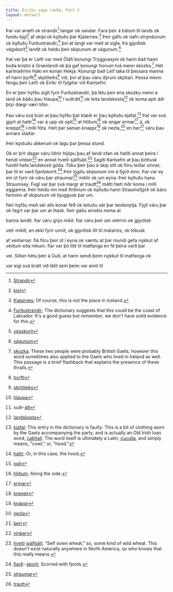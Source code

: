 ```yaml
---
title: Eiríks saga rauða, Part 2
layout: default
---
```


Þar var ørœfi ok strandir[^1] langar ok sandar. Fara þeir á bátum til lands ok fundu kjǫl[^2] af skipi ok kǫlluðu þar Kjalarnes.[^3] Þeir gáfu ok nafn strǫndunum ok kǫlluðu Furðustrandir,[^4] því at langt var með at sigla. Þá gjǫrðisk vágskorit[^5] landit ok heldu þeir skipunum at vágunum.[^6] 

Þat var þá er Leifr var með Óláfi konungi Tryggvasyni ok hann bað hann boða kristni á Grœnlandi ok þá gaf konungr honum tvá menn skozka.[^7] Hét karlmaðrinn Haki en konan Hekja. Konungr bað Leif taka til þessara manna ef hann þyrfti[^8] skjótleiks[^9] við, því at þau váru dýrum skjótari. Þessa menn fengu þeir Leifr ok Eiríkr til fylgðar við Karlsefni. 

En er þeir hǫfðu siglt fyrir Furðustrandir, þá létu þeir ena skozku menn á land ok báðu þau hlaupa[^10] í suðrátt[^11] ok leita landskosta[^12] ok koma aptr áðr þrjú dœgr væri liðin. 

Þau váru svá búin at þau hǫfðu þat klæði er þau kǫlluðu kjafal.[^13] Þat var svá gjǫrt at hattr[^14] var á upp ok opit[^15] at hliðum[^16] ok engar ermar[^17] á, ok kneppt[^18] í milli fóta. Helt  þar  saman  knappr[^19] ok nezla,[^20] en ber[^21] váru þau annars staðar. 

Þeir kǫstuðu akkerum ok lágu þar þessa stund.

Ok er þrír dagar váru liðnir hljópu þau af landi ofan ok hafði annat þeira í hendi vínber[^22] en annat hveiti sjálfsáit.[^23] Sagði Karlsefni at þau þóttusk fundit hafa landskosti góða. Tóku þeir þau á skip sitt ok fóru leiðar sinnar, þar til er varð fjarðskorit.[^24] Þeir lǫgðu skipunum inn á fjǫrð einn. Þar var ey ein út fyrir ok váru þar straumar[^25] miklir ok um eyna. Þeir kǫlluðu hana Straumsey. Fugl var þar svá margr at trautt[^26] mátti fœti niðr koma í milli eggjanna. Þeir heldu inn með firðinum ok kǫlluðu hann Straumsfjǫrð ok báru farminn af skipunum ok bjuggusk þar um. 



fieir hǫfðu með sér alls konar fé9 ok leituðu sér þar landsnytja.
Fjǫll váru þar ok fagrt var þar um at litask. fieir gáðu einskis nema at

kanna landit. fiar váru grǫs mikil. fiar váru þeir um vetrinn ok gjǫrðisk

vetr mikill, en ekki fyrir unnit, ok gjǫrðisk illt til matarins, ok tókusk

af veiðarnar. fiá fóru þeir út í eyna ok væntu at þar mundi gefa nǫkkut
af veiðum eða rekum. fiar var þó lítit til matfanga en fé þeira varð þar

vel. Síðan hétu þeir á Guð, at hann sendi þeim nǫkkut til matfanga ok

var eigi svá brátt við látit sem þeim var annt til

[^1]: [Strandir](http://www.germanic-lexicon-project.org/cgi-bin/gmc_search_v3?cmd=viewthis&id=cv:b0599:26)
[^2]: [kjǫl](http://www.germanic-lexicon-project.org/cgi-bin/gmc_search_v3?cmd=viewthis&id=cv:b0341:8)
[^3]: [Kjalarnes](https://en.wikipedia.org/wiki/Kjalarnes); Of course, this is not the place in Iceland.
[^4]: [Furðustrandir](http://www.germanic-lexicon-project.org/cgi-bin/gmc_search_v3?cmd=viewthis&id=cv:b0178:21); The dictionary suggests that this could be the coast of Labrador. It's a good guess but remember, we don't have solid evidence for this.
[^5]: [vágskorit](http://www.germanic-lexicon-project.org/cgi-bin/gmc_search_v3?cmd=viewthis&id=cv:b0178:21)
[^6]: [vágunum](https://en.wiktionary.org/wiki/v%C3%A1gr)
[^7]: [skozka](http://www.germanic-lexicon-project.org/cgi-bin/gmc_search_v3?cmd=viewthis&id=cv:b0555:7); These two people were probably British Gaels, however this word sometimes also applied to the Gaels who lived in Ireland as well. This passage is a brief flashback that explains the presence of these thralls.
[^8]: [þyrfti](http://www.germanic-lexicon-project.org/cgi-bin/gmc_search_v3?cmd=viewthis&id=cv:b0749:27)
[^9]: [skjótleiks](http://www.germanic-lexicon-project.org/cgi-bin/gmc_search_v3?cmd=viewthis&id=cv:b0553:6)
[^10]: [hlaupa](http://www.germanic-lexicon-project.org/cgi-bin/gmc_search_v3?cmd=viewthis&id=cv:b0269:22)
[^11]: suðr-[átt](http://www.germanic-lexicon-project.org/cgi-bin/gmc_search_v3?cmd=viewthis&id=cv:b0047:20)
[^12]: [landskosta](http://www.germanic-lexicon-project.org/cgi-bin/gmc_search_v3?cmd=viewthis&id=cv:b0372:3)
[^13]: [kjafal](http://www.germanic-lexicon-project.org/cgi-bin/gmc_search_v3?cmd=formquery2&query=kjafall&startrow=1); This entry in the dictionary is faulty. This is a bit of clothing worn by the Gaels accompanying the party, and is actually an Old Irish loan word, [cabhail](https://en.wiktionary.org/wiki/cabhail). The word itself is ultimately a Latin, [cuculla](https://en.wiktionary.org/wiki/cuculla#Latin), and simply means, "cowl," or, "hood."
[^14]: [hattr](http://www.germanic-lexicon-project.org/cgi-bin/gmc_search_v3?cmd=viewthis&id=cv:b0241:11); Or, in this case, the hood.
[^15]: [opit](http://www.germanic-lexicon-project.org/cgi-bin/gmc_search_v3?cmd=viewthis&id=cv:b0466:30)
[^16]: [hliðum](http://www.germanic-lexicon-project.org/cgi-bin/gmc_search_v3?cmd=viewthis&id=cv:b0271:1); Along the side.
[^17]: [ermar](http://www.germanic-lexicon-project.org/cgi-bin/gmc_search_v3?cmd=viewthis&id=cv:b0133:32)
[^18]: [kneppt](http://www.germanic-lexicon-project.org/cgi-bin/gmc_search_v3?cmd=viewthis&id=cv:b0346:13)
[^19]: [knappr](http://www.germanic-lexicon-project.org/cgi-bin/gmc_search_v3?cmd=viewthis&id=cv:b0345:24) 
[^20]: [nezla](http://www.germanic-lexicon-project.org/cgi-bin/gmc_search_v3?cmd=viewthis&id=cv:b0454:24)
[^21]: [berr](https://en.wiktionary.org/wiki/berr#Old_Norse)
[^22]: [vínber](http://www.germanic-lexicon-project.org/cgi-bin/gmc_search_v3?cmd=viewthis&id=cv:b0717:14)
[^23]: [hveiti](http://www.germanic-lexicon-project.org/cgi-bin/gmc_search_v3?cmd=viewthis&id=cv:b0299:6) [sjálfsáit](http://www.germanic-lexicon-project.org/cgi-bin/gmc_search_v3?cmd=viewthis&id=cv:b0534:29); "Self sown wheat," so, some kind of wild wheat. This doesn't exist naturally anywhere in North America, so who knows that this really means.
[^24]: [fjarð](https://en.wiktionary.org/wiki/fj%C7%ABr%C3%B0r#Old_Norse)- [skorit](https://en.wiktionary.org/wiki/skera#Old_Norse); Scorred with fjords.
[^25]: [straumar](http://www.germanic-lexicon-project.org/cgi-bin/gmc_search_v3?cmd=viewthis&id=cv:b0597:18)
[^26]: [trautt](http://www.germanic-lexicon-project.org/cgi-bin/gmc_search_v3?cmd=viewthis&id=cv:b0639:25)
[^27]: 

